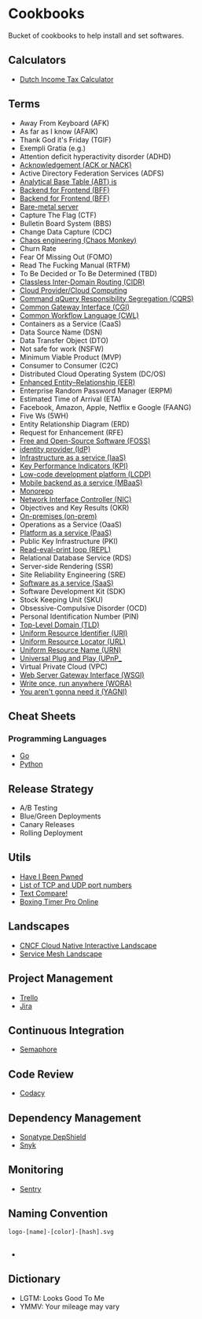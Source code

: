 # Cookbooks

<!--
1. https://www.linkedin.com/learning/learning-javascript-debugging-2/welcome
2. https://www.linkedin.com/learning/software-design-from-requirements-to-release/going-from-requirements-to-release
3. https://www.linkedin.com/learning/programming-foundations-beyond-the-fundamentals/broadening-your-knowledge-of-programming-fundamentals

https://www.linkedin.com/learning/web-components-and-modularization-practical-approaches/components-for-the-web


##

Tenho obsessão por estudar, sou curioso
Me preocupo em começar algo bem, acredito nas boas decisões e boas praticas, fazem parte da fundação
Concluir é o objetivo,
-->

Bucket of cookbooks to help install and set softwares.

## Calculators

- [Dutch Income Tax Calculator](https://thetax.nl/)

## Terms

- Away From Keyboard (AFK)
- As far as I know (AFAIK)
- Thank God it's Friday (TGIF)
- Exempli Gratia (e.g.)
- Attention deficit hyperactivity disorder (ADHD)
- [Acknowledgement (ACK or NACK)](https://en.wikipedia.org/wiki/Acknowledgement_(data_networks))
- Active Directory Federation Services (ADFS)
- [Analytical Base Table (ABT) is](https://en.wikipedia.org/wiki/Analytical_base_table)
- [Backend for Frontend (BFF)](https://samnewman.io/patterns/architectural/bff/)
- [Backend for Frontend (BFF)](https://samnewman.io/patterns/architectural/bff/)
- [Bare-metal server](https://en.wikipedia.org/wiki/Bare-metal_server)
- Capture The Flag (CTF)
- Bulletin Board System (BBS)
- Change Data Capture (CDC)
- [Chaos engineering (Chaos Monkey)](https://en.wikipedia.org/wiki/Chaos_engineering)
- Churn Rate
- Fear Of Missing Out (FOMO)
- Read The Fucking Manual (RTFM)
- To Be Decided or To Be Determined (TBD)
- [Classless Inter-Domain Routing (CIDR)](https://en.wikipedia.org/wiki/Classless_Inter-Domain_Routing)
- [Cloud Provider/Cloud Computing](https://en.wikipedia.org/wiki/Cloud_computing)
- [Command qQuery Responsibility Segregation (CQRS)](https://en.wikipedia.org/wiki/Command%E2%80%93query_separation#Command_query_responsibility_segregation)
- [Common Gateway Interface (CGI)](https://en.wikipedia.org/wiki/Common_Gateway_Interface)
- [Common Workflow Language (CWL)](https://www.commonwl.org/)
- Containers as a Service (CaaS)
- Data Source Name (DSN)
- Data Transfer Object (DTO)
- Not safe for work (NSFW)
- Minimum Viable Product (MVP)
- Consumer to Consumer (C2C)
- Distributed Cloud Operating System (DC/OS)
- [Enhanced Entity–Relationship (EER)](https://en.wikipedia.org/wiki/Enhanced_entity%E2%80%93relationship_model)
- Enterprise Random Password Manager (ERPM)
- Estimated Time of Arrival (ETA)
- Facebook, Amazon, Apple, Netflix e Google (FAANG)
- Five Ws (5WH)
- Entity Relationship Diagram (ERD)
- Request for Enhancement (RFE)
- [Free and Open-Source Software (FOSS)](https://en.wikipedia.org/wiki/Free_and_open-source_software)
- [identity provider (IdP)](https://en.wikipedia.org/wiki/Identity_provider)
- [Infrastructure as a service (IaaS)](https://en.wikipedia.org/wiki/Infrastructure_as_a_service)
- [Key Performance Indicators (KPI)](https://en.wikipedia.org/wiki/Performance_indicator)
- [Low-code development platform (LCDP)](https://en.wikipedia.org/wiki/Low-code_development_platform)
- [Mobile backend as a service (MBaaS)](https://en.wikipedia.org/wiki/Mobile_backend_as_a_service)
- [Monorepo](https://en.wikipedia.org/wiki/Monorepo)
- [Network Interface Controller (NIC)](https://en.wikipedia.org/wiki/Network_interface_controller)
- Objectives and Key Results (OKR)
- [On-premises (on-prem)](https://en.wikipedia.org/wiki/On-premises_software)
- Operations as a Service (OaaS)
- [Platform as a service (PaaS)](https://en.wikipedia.org/wiki/Platform_as_a_service)
- Public Key Infrastructure (PKI)
- [Read-eval-print loop (REPL)](https://en.wikipedia.org/wiki/Read-eval-print_loop)
- Relational Database Service (RDS)
- Server-side Rendering (SSR)
- Site Reliability Engineering (SRE)
- [Software as a service (SaaS)](https://en.wikipedia.org/wiki/Software_as_a_service)
- Software Development Kit (SDK)
- Stock Keeping Unit (SKU)
- Obsessive-Compulsive Disorder (OCD)
- Personal Identification Number (PIN)
- [Top-Level Domain (TLD)](https://en.wikipedia.org/wiki/Top-level_domain)
- [Uniform Resource Identifier (URI)](https://en.wikipedia.org/wiki/Uniform_resource_identifier)
- [Uniform Resource Locator (URL)](https://en.wikipedia.org/wiki/Uniform_resource_locator)
- [Uniform Resource Name (URN)](https://en.wikipedia.org/wiki/Uniform_resource_name)
- [Universal Plug and Play (UPnP_](https://en.wikipedia.org/wiki/Universal_Plug_and_Play)
- Virtual Private Cloud (VPC)
- [Web Server Gateway Interface (WSGI)](https://en.wikipedia.org/wiki/Web_Server_Gateway_Interface)
- [Write once, run anywhere (WORA)](https://en.wikipedia.org/wiki/Write_once,_run_anywhere)
- [You aren't gonna need it (YAGNI)](https://en.wikipedia.org/wiki/You_aren%27t_gonna_need_it)

## Cheat Sheets

### Programming Languages

- [Go](https://github.com/a8m/go-lang-cheat-sheet)
- [Python](https://github.com/gto76/python-cheatsheet)

## Release Strategy

- A/B Testing
- Blue/Green Deployments
- Canary Releases
- Rolling Deployment

## Utils

- [Have I Been Pwned](https://haveibeenpwned.com/)
- [List of TCP and UDP port numbers](https://en.wikipedia.org/wiki/List_of_TCP_and_UDP_port_numbers)
- [Text Compare!](https://text-compare.com/)
- [Boxing Timer Pro Online](http://www.onlineboxingtimer.com/)

## Landscapes

- [CNCF Cloud Native Interactive Landscape](https://landscape.cncf.io/)
- [Service Mesh Landscape](https://layer5.io/landscape/)

## Project Management

- [Trello](https://trello.com)
- [Jira](https://atlassian.com/software/jira)

## Continuous Integration

- [Semaphore](https://semaphoreci.com/)

## Code Review

- [Codacy](https://www.codacy.com/)

## Dependency Management

- [Sonatype DepShield](https://community.sonatype.com/c/depshield)
- [Snyk](https://snyk.io/)

## Monitoring

- [Sentry](https://sentry.io)

## Naming Convention

```txt
logo-[name]-[color]-[hash].svg
```

##

- [](https://github.com/manuelbieh/react-ssr-setup)

## Dictionary

- LGTM: Looks Good To Me
- YMMV: Your mileage may vary
